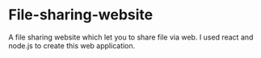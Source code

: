 # File-sharing-website
A file sharing website which let you to share file via web. I used react and node.js to create this web application.
